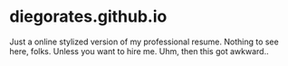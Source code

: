 # diegorates.github.io
Just a online stylized version of my professional resume. Nothing to see here, folks.
Unless you want to hire me. Uhm, then this got awkward..
